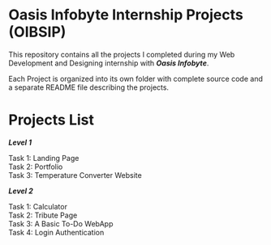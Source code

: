 # Oasis Infobyte Internship Projects (OIBSIP)

This repository contains all the projects I completed during my Web Development and Designing internship with ***Oasis Infobyte***.


Each Project is organized into its own folder with complete source code and a separate README file describing the projects.

# Projects List

  ***Level 1***
  
  Task 1: Landing Page<br>
  Task 2: Portfolio<br>
  Task 3: Temperature Converter Website<br>
    
  ***Level 2***
  
  Task 1: Calculator 
    <br>
  Task 2: Tribute Page 
    <br>
  Task 3: A Basic To-Do WebApp
    <br>
  Task 4: Login Authentication 

